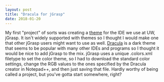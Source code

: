 ```yaml
---
layout: post
title: "Dracula for jGrasp"
date: 2018-01-20
---
```


My first "project" of sorts was creating a [theme](https://github.com/peter-er/jGrasp-dracula) for the IDE we use at UW, jGrasp. It isn't widely supported with themes so I thought I would make one that other jGrasp users might want to use as well. [Dracula](https://github.com/dracula/dracula-theme) is a dark theme that seems to be popular with many other IDEs and programs so I thought it would be nice to add jGrasp to the mix. jGrasp uses a unique .colors.xml filetype to set the color theme, so I had to download the standard color settings, change the RGB values to the ones specified by the Dracula creator in Notepad++, and then just saving that file. Hardly worthy of being called a project, but you've gotta start somewhere, right?
